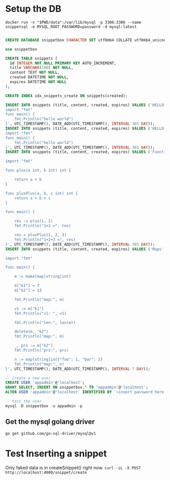 # Setup the DB
`docker run -v "$PWD/data":/var/lib/mysql -p 3306:3306 --name snippetsql -e MYSQL_ROOT_PASSWORD=password -d mysql:latest`

```sql

CREATE DATABASE snippetbox CHARACTER SET utf8mb4 COLLATE utf8mb4_unicode_ci;

use snippetbox

CREATE TABLE snippets (
  id INTEGER NOT NULL PRIMARY KEY AUTO_INCREMENT,
  title VARCHAR(100) NOT NULL,
  content TEXT NOT NULL,
  created DATETIME NOT NULL,
  expires DATETIME NOT NULL
);

CREATE INDEX idx_snippets_create ON snippets(created);

INSERT INTO snippets (title, content, created, expires) VALUES ('HELLO WORLD', 'package main
import "fmt"
func main() {
    fmt.Println("hello world")
}', UTC_TIMESTAMP(), DATE_ADD(UTC_TIMESTAMP(), INTERVAL 365 DAY));
INSERT INTO snippets (title, content, created, expires) VALUES ('HELLO WORLD', 'package main
import "fmt"
func main() {
    fmt.Println("hello world")
}', UTC_TIMESTAMP(), DATE_ADD(UTC_TIMESTAMP(), INTERVAL 365 DAY));
INSERT INTO snippets (title, content, created, expires) VALUES ('Functions', 'package main

import "fmt"

func plus(a int, b int) int {

    return a + b
}

func plusPlus(a, b, c int) int {
    return a + b + c
}

func main() {

    res := plus(1, 2)
    fmt.Println("1+2 =", res)

    res = plusPlus(1, 2, 3)
    fmt.Println("1+2+3 =", res)
}', UTC_TIMESTAMP(), DATE_ADD(UTC_TIMESTAMP(), INTERVAL 365 DAY));
INSERT INTO snippets (title, content, created, expires) VALUES ('Maps', 'package main

import "fmt"

func main() {

    m := make(map[string]int)

    m["k1"] = 7
    m["k2"] = 13

    fmt.Println("map:", m)

    v1 := m["k1"]
    fmt.Println("v1: ", v1)

    fmt.Println("len:", len(m))

    delete(m, "k2")
    fmt.Println("map:", m)

    _, prs := m["k2"]
    fmt.Println("prs:", prs)

    n := map[string]int{"foo": 1, "bar": 2}
    fmt.Println("map:", n)
}', UTC_TIMESTAMP(), DATE_ADD(UTC_TIMESTAMP(), INTERVAL 7 DAY));

-- Create a new user
CREATE USER 'appadmin'@'localhost';
GRANT SELECT, INSERT ON snippetbox.* TO 'appadmin'@'localhost';
ALTER USER 'appadmin'@'localhost' IDENTIFIED BY '<insert password here';

-- test the user
mysql -D snippetbox -u appadmin -p

```

## Get the mysql golang driver
`go get github.com/go-sql-driver/mysql@v1`


# Test Inserting a snippet
Only faked data is in createSnippet() right now. 
`curl -iL -X POST http://localhost:4000/snippet/create`